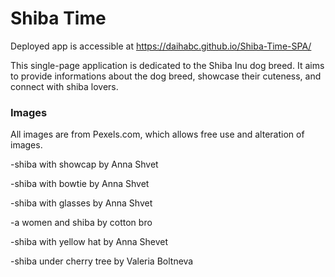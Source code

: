 # Shiba Time 

Deployed app is accessible at https://daihabc.github.io/Shiba-Time-SPA/

This single-page application is dedicated to the Shiba Inu dog breed. It aims to provide informations about the dog breed, showcase their cuteness, and connect with shiba lovers. 


### Images

All images are from Pexels.com, which allows free use and alteration of images.

-shiba with showcap by Anna Shvet

-shiba with bowtie by Anna Shvet

-shiba with glasses by Anna Shvet

-a women and shiba by cotton bro

-shiba with yellow hat by Anna Shevet

-shiba under cherry tree by Valeria Boltneva
